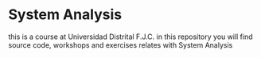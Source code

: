 # System Analysis
this is a course at Universidad Distrital F.J.C.
in this repository you will find source code, workshops and exercises relates with System Analysis